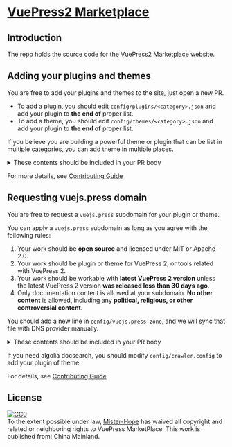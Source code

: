 # [VuePress2 Marketplace](https://vuejs.press)

## Introduction

The repo holds the source code for the VuePress2 Marketplace website.

## Adding your plugins and themes

You are free to add your plugins and themes to the site, just open a new PR.

- To add a plugin, you should edit `config/plugins/<category>.json` and add your plugin to **the end of** proper list.
- To add a theme, you should edit `config/themes/<category>.json` and add your plugin to **the end of** proper list.

If you believe you are building a powerful theme or plugin that can be list in multiple categories, you can add theme in multiple places.

<details>
<summary>These contents should be included in your PR body</summary>

- [x] My work is open source and licensed under MIT or Apache-2.0.
- [x] My work is a plugin or theme for VuePress 2, or tools related with VuePress 2.
- [x] My work is workable with latest VuePress 2 version now, and I will keep supporting later VuePress 2 versions. I promise if I abandon my project, I will open another PR to remove it.

</details>

For more details, see [Contributing Guide](https://vuejs.press/reference/contributing.html)

## Requesting vuejs.press domain

You are free to request a `vuejs.press` subdomain for your plugin or theme.

You can apply a `vuejs.press` subdomain as long as you agree with the following rules:

1. Your work should be **open source** and licensed under MIT or Apache-2.0.
1. Your work should be plugin or theme for VuePress 2, or tools related with VuePress 2.
1. Your work should be workable with **latest VuePress 2 version** unless the latest VuePress 2 version **was released less than 30 days ago**.
1. Only documentation content is allowed at your subdomain. **No other content** is allowed, including any **political, religious, or other controversial content**.

You should add a new line in `config/vuejs.press.zone`, and we will sync that file with DNS provider manually.

<details>
<summary>These contents should be included in your PR body</summary>

- [x] My work is open source and licensed under MIT or Apache-2.0.
- [x] My work is a plugin or theme for VuePress 2, or tools related with VuePress 2.
- [x] My work is workable with latest VuePress 2 version now, and I will keep supporting later VuePress 2 versions. I promise if I abandon my project, I will open another PR to remove it.
- [x] I promise only documentation content is served at subdomain I apply to.

</details>

If you need algolia docsearch, you should modify `config/crawler.config` to add your plugin of theme.

For details, see [Contributing Guide](https://vuejs.press/reference/contributing.html)

## License

<!-- markdownlint-disable MD033 -->

<p xmlns:dct="http://purl.org/dc/terms/" xmlns:vcard="http://www.w3.org/2001/vcard-rdf/3.0#">
  <a rel="license"
     href="http://creativecommons.org/publicdomain/zero/1.0/">
    <img src="https://licensebuttons.net/p/zero/1.0/88x31.png" style="border-style: none;" alt="CC0" />
  </a>
  <br />
  To the extent possible under law,
  <a rel="dct:publisher"
     href="https://github.com/Mister-Hope">
    <span property="dct:title">Mister-Hope</span></a>
  has waived all copyright and related or neighboring rights to
  <span property="dct:title">VuePress MarketPlace</span>.
This work is published from:
<span property="vcard:Country" datatype="dct:ISO3166"
      content="CN" about="https://vuejs.press">
  China Mainland</span>.
</p>
